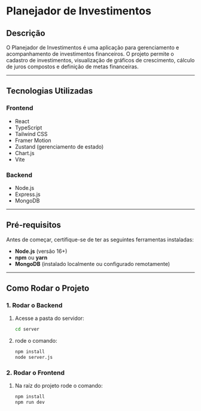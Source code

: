 ﻿# Planejador de Investimentos

## Descrição

O Planejador de Investimentos é uma aplicação para gerenciamento e acompanhamento de investimentos financeiros. O projeto permite o cadastro de investimentos, visualização de gráficos de crescimento, cálculo de juros compostos e definição de metas financeiras.

---

## Tecnologias Utilizadas

### **Frontend**

- React
- TypeScript
- Tailwind CSS
- Framer Motion
- Zustand (gerenciamento de estado)
- Chart.js
- Vite

### **Backend**

- Node.js
- Express.js
- MongoDB

---

## Pré-requisitos

Antes de começar, certifique-se de ter as seguintes ferramentas instaladas:

- **Node.js** (versão 16+)
- **npm** ou **yarn**
- **MongoDB** (instalado localmente ou configurado remotamente)

---

## Como Rodar o Projeto

### **1. Rodar o Backend**

1. Acesse a pasta do servidor:

   ```bash
   cd server
   ```

2. rode o comando:

   ```bash
   npm install
   node server.js
   ```

### **2. Rodar o Frontend**

1. Na raíz do projeto rode o comando:

   ```bash
   npm install
   npm run dev
   ```
